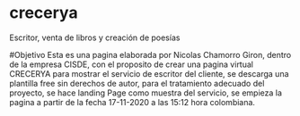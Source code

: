 # crecerya
Escritor, venta de libros y creación de poesías


#Objetivo
Esta es una pagina elaborada por Nicolas Chamorro Giron, dentro de la empresa CISDE,
con el proposito de crear una pagina virtual CRECERYA para mostrar el servicio de escritor
del cliente, se descarga una plantilla free sin derechos de autor, para el tratamiento 
adecuado del proyecto, se hace landing Page  como muestra del servicio, se empieza la pagina
a partir de la fecha 17-11-2020 a las  15:12 hora colombiana.
